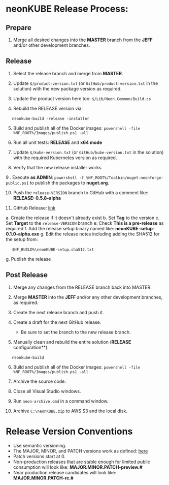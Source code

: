 # neonKUBE Release Process:

## Prepare

1. Merge all desired changes into the **MASTER** branch from the **JEFF** and/or other development branches.

## Release 

1. Select the release branch and merge from **MASTER**.

2. Update `$/product-version.txt` (or `GitHub/product-version.txt` in the solution) with the 
   new package version as required.

3. Update the product version here too: `$/Lib/Neon.Common/Build.cs`

4. Rebuild the RELEASE version via:

&nbsp;&nbsp;&nbsp;&nbsp;&nbsp;`neonkube-build -release -installer`

5. Build and publish all of the Docker images: `powershell -file %NF_ROOT%/Images/publish.ps1 -all`

6. Run all unit tests: **RELEASE** and **x64 mode**

7. Update `$/kube-version.txt` (or `GitHub/kube-version.txt` in the solution) with the 
   required Kubernetes version as required.

8. Verify that the new release installer works.

9
. Execute **as ADMIN**: `powershell -f %NF_ROOT%/Toolbin/nuget-neonforge-public.ps1` to publish the packages to **nuget.org**.

10. Push the `release-VERSION` branch to GitHub with a comment like: **RELEASE: 0.5.8-alpha**

11. GitHub Release: [link](https://help.github.com/articles/creating-releases/)

  a. Create the release if it doesn't already exist
  b. Set **Tag** to the version
  c. Set **Target** to the `release-VERSION` branch
  e: Check **This is a pre-release** as required
  f. Add the release setup binary named like: **neonKUBE-setup-0.1.0-alpha.exe**
  g. Edit the release notes including adding the SHA512 for the setup from:

&nbsp;&nbsp;&nbsp;&nbsp;&nbsp;`$NF_BUILD%\neonKUBE-setup.sha512.txt`

  g. Publish the release

## Post Release

1. Merge any changes from the RELEASE branch back into MASTER.

2. Merge **MASTER** into the **JEFF** and/or any other development branches, as required.

3. Create the next release branch and push it.

4. Create a draft for the next GitHub release.

    * Be sure to set the branch to the new release branch.

5. Manually clean and rebuild the entire solution (**RELEASE** configuration**): 

&nbsp;&nbsp;&nbsp;&nbsp;&nbsp;`neonkube-build`

6. Build and publish all of the Docker images: `powershell -file %NF_ROOT%/Images/publish.ps1 -all`

7. Archive the source code:

  1. Close all Visual Studio windows.
  2. Run `neon-archive.cmd` in a command window.
  3. Archive `C:\neonKUBE.zip` to AWS S3 and the local disk.

 # Release Version Conventions

* Use semantic versioning.
* The MAJOR, MINOR, and PATCH versions work as defined: [here](https://semver.org/)
* Patch versions start at 0.
* Non-production releases that are stable enough for limited public consumption will look like: **MAJOR.MINOR.PATCH-preview.#**
* Near production release candidates will look like: **MAJOR.MINOR.PATCH-rc.#**
